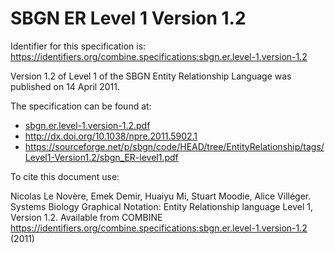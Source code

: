# SBGN ER Level 1 Version 1.2
Identifier for this specification is: https://identifiers.org/combine.specifications:sbgn.er.level-1.version-1.2

Version 1.2 of Level 1 of the SBGN Entity Relationship Language was published on 14 April 2011.

The specification can be found at:

* [sbgn.er.level-1.version-1.2.pdf](./files/sbgn.er.level-1.version-1.2.pdf)
* http://dx.doi.org/10.1038/npre.2011.5902.1
* https://sourceforge.net/p/sbgn/code/HEAD/tree/EntityRelationship/tags/Level1-Version1.2/sbgn_ER-level1.pdf

To cite this document use:

Nicolas Le Novère, Emek Demir, Huaiyu Mi, Stuart Moodie, Alice Villéger. Systems Biology Graphical Notation: Entity Relationship language Level 1, Version 1.2. Available from COMBINE <https://identifiers.org/combine.specifications:sbgn.er.level-1.version-1.2> (2011)